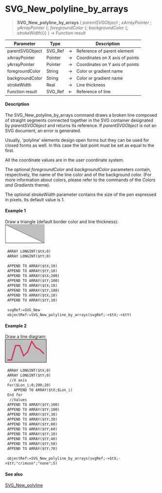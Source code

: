 # SVG_New_polyline_by_arrays

>**SVG_New_polyline_by_arrays** ( *parentSVGObject* ; *xArrayPointer* ; *yArrayPointer* {; *foregroundColor* {; *backgroundColor* {; *strokeWidth*}}} ) -> Function result

| Parameter | Type |  | Description |
| --- | --- | --- | --- |
| parentSVGObject | SVG_Ref | &#8594; | Reference of parent element |
| xArrayPointer | Pointer | &#8594; | Coordinates on X axis of points |
| yArrayPointer | Pointer | &#8594; | Coordinates on Y axis of points |
| foregroundColor | String | &#8594; | Color or gradient name |
| backgroundColor | String | &#8594; | Color or gradient name |
| strokeWidth | Real | &#8594; | Line thickness |
| Function result | SVG_Ref | &#8592; | Reference of line |



#### Description 

The SVG\_New\_polyline\_by\_arrays command draws a broken line composed of straight segments connected together in the SVG container designated by *parentSVGObject* and returns its reference. If *parentSVGObject* is not an SVG document, an error is generated.

Usually, 'polyline' elements design open forms but they can be used for closed forms as well. In this case the last point must be set as equal to the first.

All the coordinate values are in the user coordinate system.

The optional *foregroundColor* and *backgroundColor* parameters contain, respectively, the name of the line color and of the background color. (For more information about colors, please refer to the commands of the *Colors and Gradients* theme).

The optional *strokeWidth* parameter contains the size of the pen expressed in pixels. Its default value is 1.

#### Example 1 

Draw a triangle (default border color and line thickness):  
![](../images/pict196982.en.png)

```4d
 ARRAY LONGINT($tX;0)
 ARRAY LONGINT($tY;0)
 
 APPEND TO ARRAY($tX;10)
 APPEND TO ARRAY($tY;10)
 APPEND TO ARRAY($tX;200)
 APPEND TO ARRAY($tY;100)
 APPEND TO ARRAY($tX;10)
 APPEND TO ARRAY($tY;100)
 APPEND TO ARRAY($tX;10)
 APPEND TO ARRAY($tY;10)
 
 svgRef:=SVG_New
 objectRef:=SVG_New_polyline_by_arrays(svgRef;->$tX;->$tY)
```

#### Example 2 

Draw a line diagram:  
![](../images/pict196983.en.png)

```4d
 ARRAY LONGINT($tX;0)
 ARRAY LONGINT($tY;0)
  //X axis
 For($Lon_i;0;200;20)
    APPEND TO ARRAY($tX;$Lon_i)
 End for
  //Values
 APPEND TO ARRAY($tY;100)
 APPEND TO ARRAY($tY;100)
 APPEND TO ARRAY($tY;30)
 APPEND TO ARRAY($tY;30)
 APPEND TO ARRAY($tY;80)
 APPEND TO ARRAY($tY;60)
 APPEND TO ARRAY($tY;10)
 APPEND TO ARRAY($tY;40)
 APPEND TO ARRAY($tY;50)
 APPEND TO ARRAY($tY;70)
 
 objectRef:=SVG_New_polyline_by_arrays(svgRef;->$tX;->$tY;"crimson";"none";5)
```

#### See also 

[SVG\_New\_polyline](SVG_New_polyline.md)  